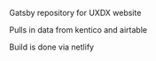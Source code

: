 Gatsby repository for UXDX website

Pulls in data from kentico and airtable


Build is done via netlify

